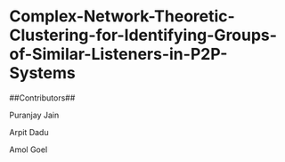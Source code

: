 # Complex-Network-Theoretic-Clustering-for-Identifying-Groups-of-Similar-Listeners-in-P2P-Systems

##Contributors##

Puranjay Jain

Arpit Dadu

Amol Goel
